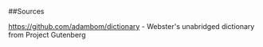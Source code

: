 ##Sources

https://github.com/adambom/dictionary - Webster's unabridged dictionary from Project Gutenberg
